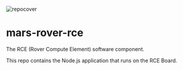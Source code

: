 ![repocover](https://cloud.githubusercontent.com/assets/8268040/20277890/37f2b15e-aaab-11e6-9045-a686b044b1bf.png)

# mars-rover-rce
The RCE (Rover Compute Element) software component.

This repo contains the Node.js application that runs on the RCE Board.
